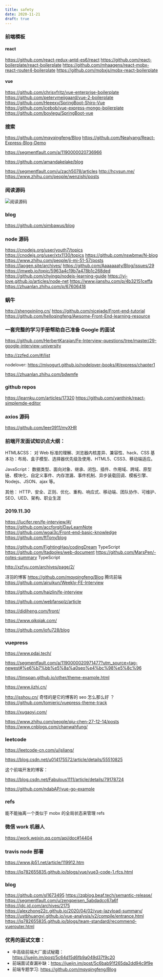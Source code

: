 ```yaml
---
title: safety
date: 2020-11-21
draft: true
---
```


### 前端模板

#### react

https://github.com/react-redux-antd-es6/react
https://github.com/react-boilerplate/react-boilerplate
https://github.com/mhaagens/react-mobx-react-router4-boilerplate
https://github.com/mobxjs/mobx-react-boilerplate

#### vue

https://github.com/chrisvfritz/vue-enterprise-boilerplate
https://github.com/petervmeijgaard/vue-2-boilerplate
https://github.com/Heeexy/SpringBoot-Shiro-Vue
https://github.com/icebob/vue-express-mongo-boilerplate
https://github.com/boylegu/SpringBoot-vue

### 搜索

https://github.com/mqyqingfeng/Blog
https://github.com/Nealyang/React-Express-Blog-Demo

https://segmentfault.com/a/1190000020736966

https://github.com/amandakelake/blog

https://segmentfault.com/u/zach5078/articles
http://hcysun.me/
https://www.zhihu.com/people/wenzishi/posts

### 阅读源码

![阅读源码](https://user-images.githubusercontent.com/11473889/110489660-854da580-812a-11eb-985a-9413990a0c0b.png)

### blog

https://github.com/simbawus/blog

### node 源码

https://cnodejs.org/user/youth7/topics
https://cnodejs.org/user/xtx1130/topics
https://github.com/nswbmw/N-blog
https://www.zhihu.com/people/ji-mi-51-57/posts
https://laogen.site/archives/
https://github.com/Aaaaaaaty/Blog/issues/29
https://imweb.io/topic/5963a4c19b7a478b1c268ded
https://github.com/chyingp/nodejs-learning-guide
https://yi-love.github.io/articles/node-net
https://www.jianshu.com/p/4b32151ceffa
https://zhuanlan.zhihu.com/p/67606418

### 蜗牛

http://shengxinjing.cn/
https://github.com/nicejade/Front-end-tutorial
https://github.com/helloqingfeng/Awsome-Front-End-learning-resource

### 一套完整的学习手册帮助自己准备 Google 的面试

https://github.com/HerbertKarajan/Fe-Interview-questions/tree/master/29-google-interview-university

http://zzfed.com/#/list

nodelover: https://miyogurt.github.io/nodelover-books/#/express/chapter1

https://zhuanlan.zhihu.com/bdwmfe

### github repos

https://learnku.com/articles/17320
https://github.com/yanthink/react-simplemde-editor

### axios 源码

https://github.com/leer0911/myXHR

### 前端开发面试知识点大纲：

HTML&CSS： 对 Web 标准的理解、浏览器内核差异、兼容性、hack、CSS 基本功：布局、盒子模型、选择器优先级及使用、HTML5、CSS3、移动端适应。

JavaScript： 数据类型、面向对象、继承、闭包、插件、作用域、跨域、原型链、模块化、自定义事件、内存泄漏、事件机制、异步装载回调、模板引擎、Nodejs、JSON、ajax 等。

其他： HTTP、安全、正则、优化、重构、响应式、移动端、团队协作、可维护、SEO、UED、架构、职业生涯

### 2019.11.30

https://lucifer.ren/fe-interview/#/
https://github.com/accforgit/DayLearnNote
https://github.com/woai3c/Front-end-basic-knowledge
https://github.com/ftTony/blog

https://github.com/FightingHao/codingDream TypeScript
https://github.com/ltadpoles/web-document
https://github.com/MarsPen/-notes-summary TypeScript

http://xzfyu.com/archives/page/2/

冴羽的博客 https://github.com/mqyqingfeng/Blog
腾讯前端 https://github.com/airuikun/Weekly-FE-Interview

https://github.com/haizlin/fe-interview

https://github.com/webfansplz/article

https://didiheng.com/front/

https://www.qikqiak.com/

https://github.com/iofu728/blog

### vuepress

https://www.pdai.tech/

https://segmentfault.com/a/1190000020971477?utm_source=tag-newest#%e6%b7%bb%e5%8a%a0seo%e4%bc%98%e5%8c%96

https://timspan.github.io/other/theme-example.html

https://www.iizhi.cn/

http://jsshou.cn/ 奇怪的是它的博客的 seo 怎么那么好 ？
https://github.com/tomieric/vuepress-theme-track

https://xugaoyi.com/

https://www.zhihu.com/people/qiu-chen-27-12-14/posts
https://www.cnblogs.com/chanwahfung/

### leetcode

https://leetcode-cn.com/u/jsliang/

https://blog.csdn.net/u014175572/article/details/55510825

这个前端开发的博客：

https://blog.csdn.net/Fabulous1111/article/details/79178724

https://github.com/ndabAP/vue-go-example

### refs

能不能抽离一个类似于 mobx 的全局状态来管理 refs

### 微信 work 机器人

https://work.weixin.qq.com/api/doc#14404

### travis node 部署

https://www.jb51.net/article/119912.htm

https://lq782655835.github.io/blogs/vue/vue3-code-1.rfcs.html

### blog

https://github.com/sl1673495
https://zqblog.beaf.tech/semantic-release/
https://segmentfault.com/u/zengpeisen_5abdadcc67a6f
https://jdc.jd.com/archives/2175
https://alexzhong22c.github.io/2020/04/02/vue-lazyload-summary/
https://ustbhuangyi.github.io/vue-analysis/v2/compile/entrance.html
https://lq782655835.github.io/blogs/team-standard/recommend-vuerouter.html

### 优秀的面试文章：

- 中高级前端大厂面试秘籍：https://juejin.im/post/5c64d15d6fb9a049d37f9c20
- 前端面试查漏补缺：https://juejin.im/post/5c6bab91f265da2dd94c9f9e
- 前端专题学习: https://github.com/mqyqingfeng/Blog
